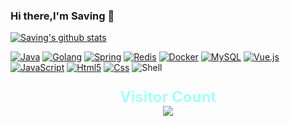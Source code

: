 ### Hi there,I'm Saving 👋

[![Saving's github stats](https://github-readme-stats.vercel.app/api?username=aquanlerou&theme=radical&show_icons=true)](https://github.com/aquanlerou)

[![Java](https://img.shields.io/badge/-Java-007396?style=flat-square&logo=java&logoColor=ffffff)](https://java.com)
[![Golang](https://img.shields.io/badge/-Golang-f05032?style=flat-square&logo=go&logoColor=ffffff)](https://golang.org)
[![Spring](https://img.shields.io/badge/-Spring-6DB33F?style=flat-square&logo=spring&logoColor=white)](https://spring.io)
[![Redis](https://img.shields.io/badge/-Redis-dc382d?style=flat-square&logo=redis&logoColor=white)](https://redis.io)
[![Docker](https://img.shields.io/badge/-Docker-2496ED?style=flat-square&logo=docker&logoColor=ffffff)](https://www.docker.com)
[![MySQL](https://img.shields.io/badge/-MySQL-003545?style=flat-square&logo=mysql&logoColor=white)](https://www.mysql.com)
[![Vue.js](https://img.shields.io/badge/-Vue.js-4fc08d?style=flat-square&logo=vue.js&logoColor=ffffff)](https://vuejs.org)
[![JavaScript](https://img.shields.io/badge/-JavaScript-f7e018?style=flat-square&logo=javascript&logoColor=white)](https://www.ecma-international.org)
[![Html5](https://camo.githubusercontent.com/0c3a16a22ae058cfe38a06dc9ea16404cf006409262f547c9ccfa3ec8b30f71e/68747470733a2f2f696d672e736869656c64732e696f2f62616467652f2d48544d4c352d4533344632363f7374796c653d666c61742d737175617265266c6f676f3d68746d6c35266c6f676f436f6c6f723d7768697465)](https://html.spec.whatwg.org)
[![Css](https://img.shields.io/badge/-CSS3-1572B6?style=flat-square&logo=css3&logoColor=white)](https://www.w3.org/Style/CSS)
![Shell](https://img.shields.io/badge/Shell-f05032?style=flat-square&logo=powershell&logoColor=ffffff)

<p align="center" style="font-size:24px;font-weight:bold;color:#a9fef7;"> 
  Visitor Count<br>
<img src="https://profile-counter.glitch.me/aquanlerou/count.svg" />
</p>

<!--
**aquanlerou/aquanlerou** is a ✨ _special_ ✨ repository because its `README.md` (this file) appears on your GitHub profile.

Here are some ideas to get you started:

- 🔭 I’m currently working on ...
- 🌱 I’m currently learning ...
- 👯 I’m looking to collaborate on ...
- 🤔 I’m looking for help with ...
- 💬 Ask me about ...
- 📫 How to reach me: ...
- 😄 Pronouns: ...
- ⚡ Fun fact: ...
-->
